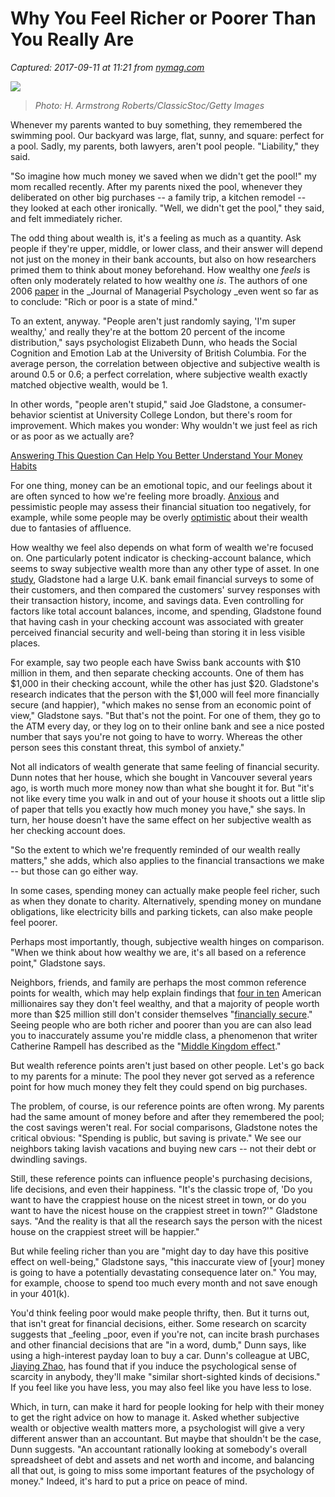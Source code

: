 # Why You Feel Richer or Poorer Than You Really Are

_Captured: 2017-09-11 at 11:21 from [nymag.com](http://nymag.com/scienceofus/article/why-you-feel-richer-or-poorer-than-you-really-are.html?utm_content=buffer47f22&utm_medium=social&utm_source=twitter.com&utm_campaign=buffer)_

![](https://pixel.nymag.com/imgs/daily/science/2017/08/02/02-wealth.w710.h473.2x.jpg)

> _Photo: H. Armstrong Roberts/ClassicStoc/Getty Images_

Whenever my parents wanted to buy something, they remembered the swimming pool. Our backyard was large, flat, sunny, and square: perfect for a pool. Sadly, my parents, both lawyers, aren't pool people. "Liability," they said.

"So imagine how much money we saved when we didn't get the pool!" my mom recalled recently. After my parents nixed the pool, whenever they deliberated on other big purchases -- a family trip, a kitchen remodel -- they looked at each other ironically. "Well, we didn't get the pool," they said, and felt immediately richer.

The odd thing about wealth is, it's a feeling as much as a quantity. Ask people if they're upper, middle, or lower class, and their answer will depend not just on the money in their bank accounts, but also on how researchers primed them to think about money beforehand. How wealthy one _feels_ is often only moderately related to how wealthy one _is_. The authors of one 2006 [paper](http://www.emeraldinsight.com/doi/abs/10.1108/02683940410526091) in the _Journal of Managerial Psychology _even went so far as to conclude: "Rich or poor is a state of mind."

To an extent, anyway. "People aren't just randomly saying, 'I'm super wealthy,' and really they're at the bottom 20 percent of the income distribution," says psychologist Elizabeth Dunn, who heads the Social Cognition and Emotion Lab at the University of British Columbia. For the average person, the correlation between objective and subjective wealth is around 0.5 or 0.6; a perfect correlation, where subjective wealth exactly matched objective wealth, would be 1.

In other words, "people aren't stupid," said Joe Gladstone, a consumer-behavior scientist at University College London, but there's room for improvement. Which makes you wonder: Why wouldn't we just feel as rich or as poor as we actually are?

[ Answering This Question Can Help You Better Understand Your Money Habits ](http://nymag.com/scienceofus/2017/03/heres-a-one-question-money-personality-test.html)

For one thing, money can be an emotional topic, and our feelings about it are often synced to how we're feeling more broadly. [Anxious](http://www.sciencedirect.com/science/article/pii/S0167487014000348%23b0195) and pessimistic people may assess their financial situation too negatively, for example, while some people may be overly [optimistic](https://static1.squarespace.com/static/55f0b7a4e4b09dbc6cb88499/t/570d873759827eec125817f4/1460504377171/Ruberton-Gladstone-Lyubomirsky-in-press.pdf) about their wealth due to fantasies of affluence.

How wealthy we feel also depends on what form of wealth we're focused on. One particularly potent indicator is checking-account balance, which seems to sway subjective wealth more than any other type of asset. In one [study](https://static1.squarespace.com/static/55f0b7a4e4b09dbc6cb88499/t/570d873759827eec125817f4/1460504377171/Ruberton-Gladstone-Lyubomirsky-in-press.pdf), Gladstone had a large U.K. bank email financial surveys to some of their customers, and then compared the customers' survey responses with their transaction history, income, and savings data. Even controlling for factors like total account balances, income, and spending, Gladstone found that having cash in your checking account was associated with greater perceived financial security and well-being than storing it in less visible places.

For example, say two people each have Swiss bank accounts with $10 million in them, and then separate checking accounts. One of them has $1,000 in their checking account, while the other has just $20. Gladstone's research indicates that the person with the $1,000 will feel more financially secure (and happier), "which makes no sense from an economic point of view," Gladstone says. "But that's not the point. For one of them, they go to the ATM every day, or they log on to their online bank and see a nice posted number that says you're not going to have to worry. Whereas the other person sees this constant threat, this symbol of anxiety."

Not all indicators of wealth generate that same feeling of financial security. Dunn notes that her house, which she bought in Vancouver several years ago, is worth much more money now than what she bought it for. But "it's not like every time you walk in and out of your house it shoots out a little slip of paper that tells you exactly how much money you have," she says. In turn, her house doesn't have the same effect on her subjective wealth as her checking account does.

"So the extent to which we're frequently reminded of our wealth really matters," she adds, which also applies to the financial transactions we make -- but those can go either way.

In some cases, spending money can actually make people feel richer, such as when they donate to charity. Alternatively, spending money on mundane obligations, like electricity bills and parking tickets, can also make people feel poorer.

Perhaps most importantly, though, subjective wealth hinges on comparison. "When we think about how wealthy we are, it's all based on a reference point," Gladstone says.

Neighbors, friends, and family are perhaps the most common reference points for wealth, which may help explain findings that [four in ten](http://abcnews.go.com/Business/ten-millionaires-feel-wealthy-fidelity-survey-americas-richest/story?id=13132394) American millionaires say they don't feel wealthy, and that a majority of people worth more than $25 million still don't consider themselves "[financially secure](https://www.theatlantic.com/magazine/archive/2011/04/secret-fears-of-the-super-rich/308419/)." Seeing people who are both richer and poorer than you are can also lead you to inaccurately assume you're middle class, a phenomenon that writer Catherine Rampell has described as the "[Middle Kingdom effect](http://economix.blogs.nytimes.com/2011/04/19/rich-people-still-dont-realize-theyre-rich/)."

But wealth reference points aren't just based on other people. Let's go back to my parents for a minute: The pool they never got served as a reference point for how much money they felt they could spend on big purchases.

The problem, of course, is our reference points are often wrong. My parents had the same amount of money before and after they remembered the pool; the cost savings weren't real. For social comparisons, Gladstone notes the critical obvious: "Spending is public, but saving is private." We see our neighbors taking lavish vacations and buying new cars -- not their debt or dwindling savings.

Still, these reference points can influence people's purchasing decisions, life decisions, and even their happiness. "It's the classic trope of, 'Do you want to have the crappiest house on the nicest street in town, or do you want to have the nicest house on the crappiest street in town?'" Gladstone says. "And the reality is that all the research says the person with the nicest house on the crappiest street will be happier."

But while feeling richer than you are "might day to day have this positive effect on well-being," Gladstone says, "this inaccurate view of [your] money is going to have a potentially devastating consequence later on." You may, for example, choose to spend too much every month and not save enough in your 401(k).

You'd think feeling poor would make people thrifty, then. But it turns out, that isn't great for financial decisions, either. Some research on scarcity suggests that _feeling _poor, even if you're not, can incite brash purchases and other financial decisions that are "in a word, dumb," Dunn says, like using a high-interest payday loan to buy a car. Dunn's colleague at UBC, [Jiaying Zhao](http://psychology.sites.olt.ubc.ca/persons/jiaying-zhao/), has found that if you induce the psychological sense of scarcity in anybody, they'll make "similar short-sighted kinds of decisions." If you feel like you have less, you may also feel like you have less to lose.

Which, in turn, can make it hard for people looking for help with their money to get the right advice on how to manage it. Asked whether subjective wealth or objective wealth matters more, a psychologist will give a very different answer than an accountant. But maybe that shouldn't be the case, Dunn suggests. "An accountant rationally looking at somebody's overall spreadsheet of debt and assets and net worth and income, and balancing all that out, is going to miss some important features of the psychology of money." Indeed, it's hard to put a price on peace of mind.
